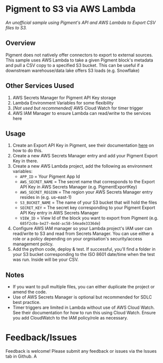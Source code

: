 # Pigment to S3 via AWS Lambda
_An unofficial sample using Pigment's API and AWS Lambda to Export CSV files to S3._

## Overview
Pigment does not natively offer connectors to export to external sources. This sample uses AWS Lambda to take a given Pigment block's metadata and pull a CSV copy to a specified S3 bucket.
This can be useful if a downstream warehouse/data lake offers S3 loads (e.g. Snowflake)

## Other Services Uused
1. AWS Secrets Manager for Pigment API Key storage
1. Lambda Environment Variables for some flexibility
1. _[Not used but recommended]_ AWS Cloud Watch for timer trigger
1. AWS IAM Manager to ensure Lambda can read/writw to the services here

## Usage
1. Create an Export API Key in Pigment, see their documentation [here](https://community.gopigment.com/security-permissions-82/manage-api-keys-226) on how to do this.
1. Create a new AWS Secrets Manager entry and add your Pigment Export Key in there.
1. Create a new AWS Lambda project, add the following as environment variables:
    - `APP_ID` = Your Pigment App Id
    - `AWS_SECRET_NAME` = The secret name that corresponds to the Export API Key in AWS Secrets Manager (e.g. PigmentExportKey)
    - `AWS_SECRET_REGION` = The region your AWS Secrets Manager entry resides in (e.g. us-east-1)
    - `S3_BUCKET_NAME` = The name of your S3 bucket that will hold the files
    - `SECRET_KEY` = The secret key corresponding to your Pigment Export API Key entry in AWS Secrets Manager
    - `VIEW_ID` = View Id of the block you want to export from Pigment (e.g. `685f2c0a-be27-4edd-ac58-54eade3336de`)
1. Configure AWS IAM manager so your Lambda project's IAM user can read/write to S3 and read from Secrets Manager. You can use either a role or a policy depending on your orgnisation's security/access management policy.
1. Add the python code, deploy & test. If successful, you'll find a folder in your S3 bucket corresponding to the ISO 8601 date/time when the test was run. Inside will be your CSV.

## Notes
* If you want to pull multiple files, you can either duplicate the project or amend the code.
* Use of AWS Secrets Manager is optional but recommended for SDLC best practice.
* Timer triggers are limited in Lambda without use of AWS Cloud Watch. See their documentation for how to run this using Cloud Watch. Ensure you add CloudWatch to the IAM policy/role as necessary.

# Feedback/Issues
Feedback is welcome! Please submit any feedback or issues via the Issues tab in Github. A